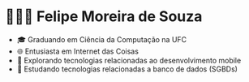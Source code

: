 # 👨🏽‍🎓  Felipe Moreira de Souza

- 🎓  Graduando em Ciência da Computação na UFC
- 🌐  Entusiasta em Internet das Coisas
- 📱  Explorando tecnologias relacionadas ao desenvolvimento mobile
- 💽  Estudando tecnologias relacionadas a banco de dados (SGBDs)
